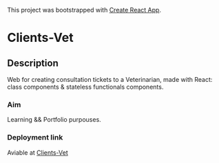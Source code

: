 This project was bootstrapped with [Create React App](https://github.com/facebook/create-react-app).

# Clients-Vet

## Description

Web for creating consultation tickets to a Veterinarian, made with React: class components & stateless functionals components.

### Aim 

Learning && Portfolio purpouses.


### Deployment link

Aviable at [Clients-Vet](https://optimistic-edison-b0cdf2.netlify.com) 